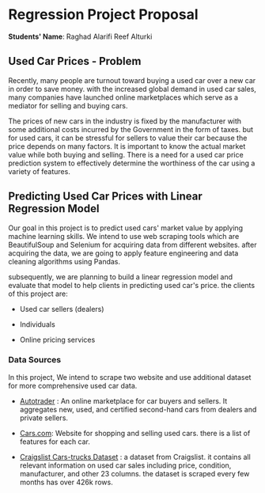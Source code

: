 # Regression Project Proposal

**Students' Name**:
 Raghad Alarifi
 Reef Alturki

##  Used Car Prices - Problem


Recently, many people are turnout toward buying a used car over a new car in order to save money.  with the increased global demand in used car sales, many companies have launched online marketplaces which serve as a mediator for selling and buying cars.

The prices of new cars in the industry is fixed by the manufacturer with some additional costs incurred by the Government in the form of taxes. but for used cars, it can be stressful for sellers to value their car because the price depends on many factors.  It is important to know the actual market value while both buying and selling. There is a need for a used car price prediction system to effectively determine the worthiness of the car using a variety of features.

  

## Predicting Used Car Prices with Linear Regression Model

  

Our goal in this project is to predict used cars' market value by applying machine learning skills. We intend to use web scraping tools which are BeautifulSoup and Selenium for acquiring data from different websites. after acquiring the data, we are going to apply feature engineering and data cleaning algorithms using Pandas. 

 subsequently, we are planning to build a linear regression model and evaluate that model to help clients in predicting used car's price. the clients of this project are:

  
- Used car sellers (dealers)

- Individuals

- Online pricing services

  
### Data Sources

  

In this project, We intend to scrape two website and use additional dataset for more comprehensive used car data.

  

-  [Autotrader](https://www.autotrader.com/) : An online marketplace for car buyers and sellers. It aggregates new, used, and certified second-hand cars from dealers and private sellers.

-  [Cars.com](https://www.cars.com/): Website for shopping and selling used cars. there is a list of features for each car.

-  [Craigslist Cars-trucks Dataset](https://www.kaggle.com/austinreese/craigslist-carstrucks-data) : a dataset from Craigslist. it contains all relevant information on used car sales including price, condition, manufacturer, and other 23 columns. the dataset is scraped every few months has over 426k rows. 
